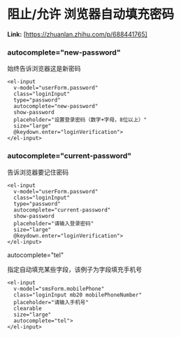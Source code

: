 # 阻止/允许 浏览器自动填充密码



 **Link:** [https://zhuanlan.zhihu.com/p/688441765]

### autocomplete="new-password"  

始终告诉浏览器这是新密码

```
<el-input 
  v-model="userForm.password" 
  class="loginInput" 
  type="password" 
  autocomplete="new-password"
  show-password 
  placeholder="设置登录密码（数字+字母，8位以上）" 
  size="large" 
  @keydown.enter="loginVerification">
</el-input>
```
### autocomplete="current-password"  

告诉浏览器要记住密码

```
<el-input 
  v-model="userForm.password" 
  class="loginInput" 
  type="password" 
  autocomplete="current-password"
  show-password 
  placeholder="请输入登录密码" 
  size="large" 
  @keydown.enter="loginVerification">
</el-input>
```

autocomplete="tel"

指定自动填充某些字段，该例子为字段填充手机号

```
<el-input 
  v-model="smsForm.mobilePhone" 
  class="loginInput mb20 mobilePhoneNumber" 
  placeholder="请输入手机号"
  clearable 
  size="large"
  autocomplete="tel">
</el-input>
```
